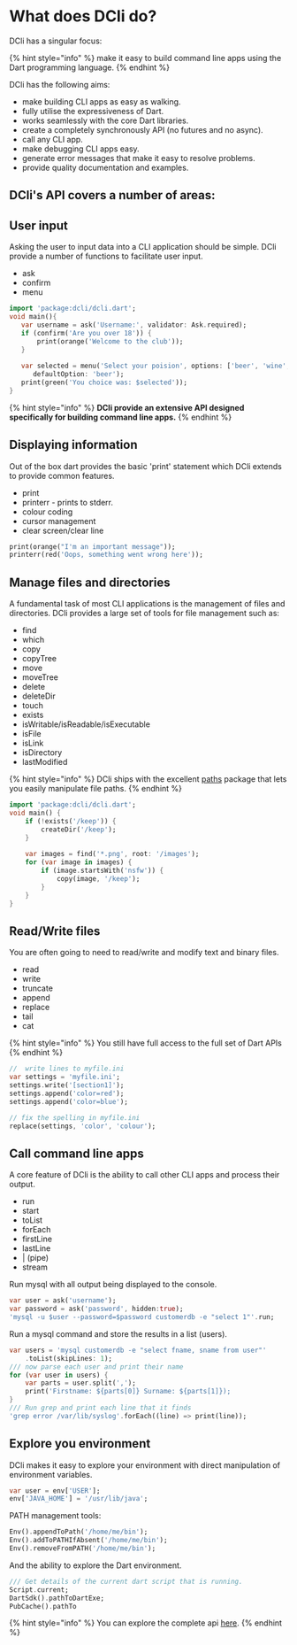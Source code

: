 # What does DCli do?

DCli has a singular focus: 

{% hint style="info" %}
make it easy to build command line apps using the Dart programming language.
{% endhint %}

DCli has the following aims:

* make building CLI apps as easy as walking.
* fully utilise the expressiveness of Dart.
* works seamlessly with the core Dart libraries.
* create a completely synchronously API \(no futures and no async\).
* call any CLI app.
* make debugging CLI apps easy.
* generate error messages that make it easy to resolve problems.
* provide quality documentation and examples.

## DCli's API covers a number of areas:

## User input

Asking the user to input data into a CLI application should be simple. DCli provide a number of functions to facilitate user input.

* ask
* confirm
* menu

```dart
import 'package:dcli/dcli.dart';
void main(){
   var username = ask('Username:', validator: Ask.required);
   if (confirm('Are you over 18')) {
       print(orange('Welcome to the club'));
   }
   
   var selected = menu('Select your poision', options: ['beer', 'wine', 'spirits']
      defaultOption: 'beer');
   print(green('You choice was: $selected'));
}
```

{% hint style="info" %}
**DCli provide an extensive API designed specifically for building command line apps.**
{% endhint %}

## Displaying information

Out of the box dart provides the basic 'print' statement which DCli extends to provide common features.

* print
* printerr - prints to stderr.
* colour coding
* cursor management
* clear screen/clear line

```dart
print(orange("I'm an important message"));
printerr(red('Oops, something went wrong here'));
```

## Manage files and directories

A fundamental task of most CLI applications is the management of files and directories. DCli provides a large set of tools for file management such as:

* find
* which
* copy
* copyTree
* move
* moveTree
* delete
* deleteDir
* touch
* exists
* isWritable/isReadable/isExecutable
* isFile
* isLink
* isDirectory
* lastModified

{% hint style="info" %}
DCli ships with the excellent [paths](https://pub.dev/packages/path) package that lets you easily manipulate file paths.
{% endhint %}

```dart
import 'package:dcli/dcli.dart';
void main() {
    if (!exists('/keep')) {
        createDir('/keep');
    }
    
    var images = find('*.png', root: '/images');
    for (var image in images) {
        if (image.startsWith('nsfw')) {
            copy(image, '/keep');
        }
    }
}
```

## Read/Write files

You are often going to need to read/write and modify text and binary files.

* read
* write
* truncate
* append
* replace
* tail
* cat

{% hint style="info" %}
You still have full access to the full set of Dart APIs
{% endhint %}

```dart
//  write lines to myfile.ini
var settings = 'myfile.ini';
settings.write('[section1]');
settings.append('color=red');
settings.append('color=blue');

// fix the spelling in myfile.ini
replace(settings, 'color', 'colour');
```

## Call command line apps

A core feature of DCli is the ability to call other CLI apps and process their output.

* run
* start
* toList
* forEach
* firstLine
* lastLine
* \| \(pipe\)
* stream

Run mysql with all output being displayed to the console.

```dart
var user = ask('username');
var password = ask('password', hidden:true);
'mysql -u $user --password=$password customerdb -e "select 1"'.run;
```

Run a mysql command and store the results in a list \(users\).

```dart
var users = 'mysql customerdb -e "select fname, sname from user"'
    .toList(skipLines: 1);
/// now parse each user and print their name
for (var user in users) {
    var parts = user.split(',');
    print('Firstname: ${parts[0]} Surname: ${parts[1]});
}
/// Run grep and print each line that it finds
'grep error /var/lib/syslog'.forEach((line) => print(line));
```

## Explore you environment

DCli makes it easy to explore your environment with direct manipulation of environment variables.

```dart
var user = env['USER'];
env['JAVA_HOME'] = '/usr/lib/java';
```

PATH management tools:

```dart
Env().appendToPath('/home/me/bin');
Env().addToPATHIfAbsent('/home/me/bin');
Env().removeFromPATH('/home/me/bin');
```

And the ability to explore the Dart environment.

```dart
/// Get details of the current dart script that is running.
Script.current;
DartSdk().pathToDartExe;
PubCache().pathTo
```

{% hint style="info" %}
You can explore the complete api [here](https://pub.dev/documentation/dcli/latest/).
{% endhint %}

